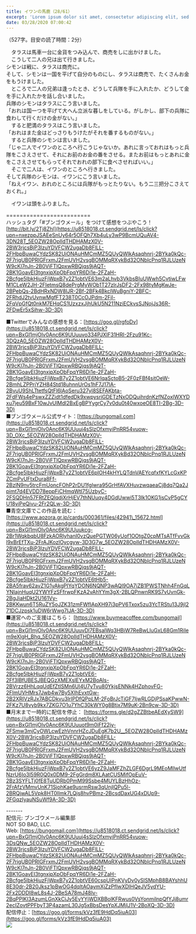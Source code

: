 ```yaml
---
title: イワンの馬鹿（28/61）
excerpt: 'Lorem ipsum dolor sit amet, consectetur adipiscing elit, sed do eiusmod tempor incididunt ut labore et dolore magna aliqua. Praesent elementum facilisis leo vel fringilla est ullamcorper eget. At imperdiet dui accumsan sit amet nulla facilisi morbi tempus.'
date: 03/28/2020 07:00:42
---
```


（527字。目安の読了時間：2分）  
  
　タラスは馬車一台に金貨をつみ込んで、商売をしに出かけました。  
　こうして二人の兄は出て行きました。  
シモンは戦に、タラスは商売に。  
そして、シモンは一国を平げて自分のものにし、タラスは商売で、たくさんお金をもうけました。  
　ところで二人の兄弟は逢ったとき、どうして兵隊を手に入れたか、どうして金を手に入れたかを話し合いました。  
兵隊のシモンはタラスにこう言いました。  
「おれは国一つを平げて大へん立派な暮しをしている。がしかし、部下の兵隊に食わして行くだけの金がない。」  
　すると肥満のタラスはこう言いました。  
「おれはまた金はどっさりもうけたがそれを番するものがない。」  
　すると兵隊のシモンは言いました。  
「じゃ二人でイワンのところへ行こうじゃないか。あれに言っておれはもっと兵隊をこさえさせて、それにお前のお金の番をさせる。またお前はもっとあれに金をこさえさせてもらってそれでおれの部下に食べさせればいい。」  
　そこで二人は、イワンのところへ行きました。  
そして兵隊のシモンは、イワンにこう言いました。  
「ねえイワン、おれのところには兵隊がもっとたりない。もう二三把分こさえておくれ。」  
  
　イワンは頭をふりました。  
  
\=========================  
ハッシュタグ「#ブンゴウメール」をつけて感想をつぶやこう！　  
[http://bit.ly/2Tj8Zhl](https://u8518018.ct.sendgrid.net/ls/click?upn=nxezppJSAEeSnUy64r5OFQh7Xb4uLy3wP9BcmUQuAV4-3DN28T_5EOZW28OpIldTHDHAMzX0V-2BW3rjcsBjP3IzuYDVFCW2ugaDb8FlLL-2FHbpBuwaCYdzSK82UiONAuHMCmMZ5QUyQWlkAsaqhnrj-2BYka0kQc-2F7rigUB0PRlGFrxmJ2FmUVH2vsgBOMMqRXykBd32ONbIcPnq1RJLUzeNW9cKl7nJn-2B0ViFTlQpxwRBQjqs9jAQT-2BK1GoavEI3tgnxjpXpObFpqYR6Di1e-2FZaH-2Bcfge5lbkHiuzFjWpxB7y2Z1obtVE63m2aLhvb3VkbsBIuUWwh5CvtiwLFwM1CLeW2JH-2FIetmsQ8dePrgMyWOb1T27zlrJsDF2-2Fx98tyMgKwJe-2BPebQs-2BdHRxNDW8IJR-2Bf-2BFk4BkcIWuBgniY-2BFC-2FRhdJ2tvUvnwMgfFT238T0CcOJPdm-2Fjl-2FqVpGfQt0nkM7EHqCS1UzxzxJjhUkU5N211NziECkvsSJNojJs36R-2FDwEr5xSihw-3D-3D)  
  
■Twitterでみんなの感想を見る：[https://goo.gl/rgfoDv](https://u8518018.ct.sendgrid.net/ls/click?upn=BxGl1mjOlv0Anc6K9UUuuvo334PJXlF31HRI-2Fzu91Kc-3DQzA0_5EOZW28OpIldTHDHAMzX0V-2BW3rjcsBjP3IzuYDVFCW2ugaDb8FlLL-2FHbpBuwaCYdzSK82UiONAuHMCmMZ5QUyQWlkAsaqhnrj-2BYka0kQc-2F7rigUB0PRlGFrxmJ2FmUVH2vsgBOMMqRXykBd32ONbIcPnq1RJLUzeNW9cKl7nJn-2B0ViFTlQpxwRBQjqs9jAQT-2BK1GoavEI3tgnxjpXpObFpqYR6Di1e-2FZaH-2Bcfge5lbkHiuzFjWpxB7y2Z1obtVE6NrIqaSctoB5-2F0zFBf4sitOeW-2BmhLZPPrjYZH84Std18uhnnUrOs1hF7J17lA-2BvuU9ShLTtetfsQtFl6lAoSeru327yl8SEFAKbta-2FdFWs4ePswxZZZidt1dfedDk9xwpysriGDETzNxODQuihrdnKzfNZoxlWXYDxu7jeu59BxF10wJvUlMdl2BxEgBPYygrCy7v0du0t40wxoeOE8TI-2Bg-3D-3D)  
■ブンゴウメール公式サイト：[https://bungomail.com](https://u8518018.ct.sendgrid.net/ls/click?upn=BxGl1mjOlv0Anc6K9UUuuj4sSlzOfxmyiPnRR54vuow-3D_OXc_5EOZW28OpIldTHDHAMzX0V-2BW3rjcsBjP3IzuYDVFCW2ugaDb8FlLL-2FHbpBuwaCYdzSK82UiONAuHMCmMZ5QUyQWlkAsaqhnrj-2BYka0kQc-2F7rigUB0PRlGFrxmJ2FmUVH2vsgBOMMqRXykBd32ONbIcPnq1RJLUzeNW9cKl7nJn-2B0ViFTlQpxwRBQjqs9jAQT-2BK1GoavEI3tgnxjpXpObFpqYR6Di1e-2FZaH-2Bcfge5lbkHiuzFjWpxB7y2Z1obtVE6pIOH4kHYLQTdnVAEYcqfxfKYLcGxKPZCmPvUFtxDura8Ff-2BzlN9nv5trcFmUoncFOhP2rDU1fglwra95GrHfAVXHuvzwqaeaCj8dq7Qa2Jpimt7d4EVDD78eppFiCHmqWtI75UzbyC-2FSQDHn57FRtZEQIqdjXrHjEV7thNUuqy4DGdUwwi5T3Ik1OKG1jsCvP5gCYU18viPeQivu-2Fr2QLw-3D-3D)  
■青空文庫でこの作品を読む：[https://www.aozora.gr.jp/cards/000361/files/42941\_15672.html](https://u8518018.ct.sendgrid.net/ls/click?upn=BxGl1mjOlv0Anc6K9UUuukcg-2Br1WqkbqbU8FzkAORlyhanI0vzQuePGTW06yUof1OOtgZ0cpMTsATfFvvGkl9xBrEfTXu-2FrAJKozlOycgyw-3D3G7w_5EOZW28OpIldTHDHAMzX0V-2BW3rjcsBjP3IzuYDVFCW2ugaDb8FlLL-2FHbpBuwaCYdzSK82UiONAuHMCmMZ5QUyQWlkAsaqhnrj-2BYka0kQc-2F7rigUB0PRlGFrxmJ2FmUVH2vsgBOMMqRXykBd32ONbIcPnq1RJLUzeNW9cKl7nJn-2B0ViFTlQpxwRBQjqs9jAQT-2BK1GoavEI3tgnxjpXpObFpqYR6Di1e-2FZaH-2Bcfge5lbkHiuzFjWpxB7y2Z1obtVE6tHb5-2BA5frav62avZ1G1yAkgPIYqYDON6NQNP3wAQl9OA7iZB1PWSTNhh4FnGqLYNIajnHuqU2YWYFzSFfrwpFKzA2vAhYYm3gX-2BLQPnwnRK9S7vUvnGk-2BgJiaHDkt2U161Vy-2BKKwun6T5RuZY5oJZK31zmFWfIApXH97i3pPV6Txox5zu3YcTRStu13J9jl271DCJzpsk1uDW6rWwg7IJA-3D-3D)  
■運営へのご支援はこちら： [https://www.buymeacoffee.com/bungomail](https://u8518018.ct.sendgrid.net/ls/click?upn=BxGl1mjOlv0Anc6K9UUuuvDl7EBsalWq3HBiW7ReBwLluGxL68Gm1RiIem9eXlgH_Bhq_5EOZW28OpIldTHDHAMzX0V-2BW3rjcsBjP3IzuYDVFCW2ugaDb8FlLL-2FHbpBuwaCYdzSK82UiONAuHMCmMZ5QUyQWlkAsaqhnrj-2BYka0kQc-2F7rigUB0PRlGFrxmJ2FmUVH2vsgBOMMqRXykBd32ONbIcPnq1RJLUzeNW9cKl7nJn-2B0ViFTlQpxwRBQjqs9jAQT-2BK1GoavEI3tgnxjpXpObFpqYR6Di1e-2FZaH-2Bcfge5lbkHiuzFjWpxB7y2Z1obtVE6-2Ff3IBfUBESJBEQGzXMEXslEYxM2BoAIs-2BVrzz6HhLqqUdEfZtISMn6Ul4U7yTvu80YkjsENNk4HZphovFG-2FlmUVHMrs7Jwb4w7By5XIhEvxtGw-2B2XRIVzRJx7ABCDkvu3lrIPDfQPpLM-2FoBrJcTiGF7ljwRLGDjPSsaKPwwN-2FKz7U8vyb9kx7ZKG7O1u7YhC30kWY0g8Btjx7M9uK-2Bn9cw-3D-3D)  
■月末まで一時的に配信を停止： [https://forms.gle/d2gZZBtbeAEdXySW9](https://u8518018.ct.sendgrid.net/ls/click?upn=BxGl1mjOlv0Anc6K9UUuuot9m0iFf22jy-2FSmw3mjCyOWLcwEzhVnnrHZcJDuEgK7b2U__5EOZW28OpIldTHDHAMzX0V-2BW3rjcsBjP3IzuYDVFCW2ugaDb8FlLL-2FHbpBuwaCYdzSK82UiONAuHMCmMZ5QUyQWlkAsaqhnrj-2BYka0kQc-2F7rigUB0PRlGFrxmJ2FmUVH2vsgBOMMqRXykBd32ONbIcPnq1RJLUzeNW9cKl7nJn-2B0ViFTlQpxwRBQjqs9jAQT-2BK1GoavEI3tgnxjpXpObFpqYR6Di1e-2FZaH-2Bcfge5lbkHiuzFjWpxB7y2Z1obtVE6yzZ9JaMFZhZLGF6DgrL9MEoMllwUtfNzrU6Io3l59R0Q0x0DM9-2FgGrdm8XLAatCUSMifOpEuV-2Bz3SYFLTj0fE8TuUDRb0PmM99Ssbe4MUYLBzHhOz-2FrAfzVMmvUnK71SjohKae9usrmRsw3qUnjIQPu5l-2BRQjwAL5Vpk8HT0lImk7LQjs8hvPBmz-2BcsdDaxUG4xDUp9-2FGqzIyauNSuWf9A-3D-3D)  
  
\-------  
配信元: ブンゴウメール編集部  
NOT SO BAD, LLC.  
Web: [https://bungomail.com](https://u8518018.ct.sendgrid.net/ls/click?upn=BxGl1mjOlv0Anc6K9UUuuj4sSlzOfxmyiPnRR54vuow-3DsQNw_5EOZW28OpIldTHDHAMzX0V-2BW3rjcsBjP3IzuYDVFCW2ugaDb8FlLL-2FHbpBuwaCYdzSK82UiONAuHMCmMZ5QUyQWlkAsaqhnrj-2BYka0kQc-2F7rigUB0PRlGFrxmJ2FmUVH2vsgBOMMqRXykBd32ONbIcPnq1RJLUzeNW9cKl7nJn-2B0ViFTlQpxwRBQjqs9jAQT-2BK1GoavEI3tgnxjpXpObFpqYR6Di1e-2FZaH-2Bcfge5lbkHiuzFjWpxB7y2Z1obtVE60cspUIPnKVyDv0ySlSMphB8BAYshhU8E30dr-2B20Jksz1pBwOG4dqItAOaymXjZzPfIwXDlHQeJV5ydYU-2Fx2DDDI8wL8s4J-2BeSA78mJ48Iv-2BqPPlKI3AzumLGnXkCiJv5EvYYjWDXBBolKFRwus0VsYonmilnpQfYJj8umr2ecIZovtPPFbyT3P4azamL30Jg5xBbsDesYpXJMjlJ1V-2BoXQ-3D-3D)  
配信停止：[https://goo.gl/forms/kVz3fE9HdDq5iuA03](https://goo.gl/forms/kVz3fE9HdDq5iuA03)  
![](https://u8518018.ct.sendgrid.net/wf/open?upn=ypZaqTjaYrwJSsa-2BLe7H7RcvxSux8rtM6dMtnptkxLQMLiJbmQ03whDMSt9-2BvxM-2BKE6ujadHWCHS-2FYDUUXrKB1ko48yvbyCc0cRihB-2Fp5Bay9wjnwFFFSOMUGZ1XsQFL6p8hp16D1yieF4SRPfSVoL83LQigdFl-2F2B3GGvOx7pEukGgEVqgXnkafD7RxVbbMsf3JSwN5sP3vtlEBLSHzxEZjLMa9UWZfDL8zdMBIStb6NoFIlDO-2FFAxWFE4Filsa3n3sJY-2FBuA6S4-2F6o195eA5LhcQ8nES0R7uqvMlSfZ2jkgWWkMfCgtLoaExLcXVSrX39HD-2BjyX8xseERF1qKj1rKxuyVsIRUuxb-2BFzXtZPomQb6DylEF1Y-2B9pDuncffM7tyTFpZ8eh8uEetPNwe8KASzX-2Bs1eL-2FEIJ53EbdIlb-2BtCzt5KkCMg1hsS2tn49PCdqwPicUtg-2F7kuX6OwswEOZQ-3D-3D)